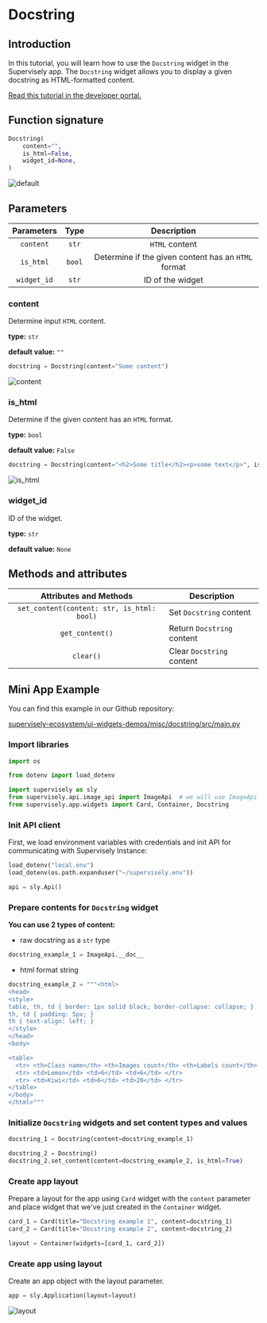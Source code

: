 # Docstring

## Introduction

In this tutorial, you will learn how to use the `Docstring` widget in the Supervisely app. The `Docstring` widget allows you to display a given docstring as HTML-formatted content.

[Read this tutorial in the developer portal.](https://developer.supervise.ly/app-development/apps-with-gui/docstring)

## Function signature

```python
Docstring(
    content="",
    is_html=False,
    widget_id=None,
)
```

![default](https://user-images.githubusercontent.com/120389559/224303776-85b03aec-bfdd-45e8-be9c-4cbc598fdfa0.png)

## Parameters

| Parameters  |  Type  |                     Description                     |
| :---------: | :----: | :-------------------------------------------------: |
|  `content`  | `str`  |                   `HTML` content                    |
|  `is_html`  | `bool` | Determine if the given content has an `HTML` format |
| `widget_id` | `str`  |                  ID of the widget                   |

### content

Determine input `HTML` content.

**type:** `str`

**default value:** `""`

```python
docstring = Docstring(content="Some content")
```

![content](https://user-images.githubusercontent.com/120389559/224304307-2e222fd3-0430-4b1b-abec-6e8996df64c5.png)

### is_html

Determine if the given content has an `HTML` format.

**type:** `bool`

**default value:** `False`

```python
docstring = Docstring(content="<h2>Some title</h2><p>some text</p>", is_html=True)
```

![is_html](https://github.com/supervisely-ecosystem/ui-widgets-demos/assets/79905215/075be32a-8db7-45bb-bbe4-e800268f5391)

### widget_id

ID of the widget.

**type:** `str`

**default value:** `None`

## Methods and attributes

|           Attributes and Methods           | Description                |
| :----------------------------------------: | -------------------------- |
| `set_content(content: str, is_html: bool)` | Set `Docstring` content    |
|              `get_content()`               | Return `Docstring` content |
|                 `clear()`                  | Clear `Docstring` content  |

## Mini App Example

You can find this example in our Github repository:

[supervisely-ecosystem/ui-widgets-demos/misc/docstring/src/main.py](https://github.com/supervisely-ecosystem/ui-widgets-demos/blob/master/misc/docstring/src/main.py)

### Import libraries

```python
import os

from dotenv import load_dotenv

import supervisely as sly
from supervisely.api.image_api import ImageApi  # we will use ImageApi class docstring as examples
from supervisely.app.widgets import Card, Container, Docstring
```

### Init API client

First, we load environment variables with credentials and init API for communicating with Supervisely Instance:

```python
load_dotenv("local.env")
load_dotenv(os.path.expanduser("~/supervisely.env"))

api = sly.Api()
```

### Prepare contents for `Docstring` widget

**You can use 2 types of content:**

- raw docstring as a `str` type

```python
docstring_example_1 = ImageApi.__doc__
```

- html format string

```py
docstring_example_2 = """<html>
<head>
<style>
table, th, td { border: 1px solid black; border-collapse: collapse; }
th, td { padding: 5px; }
th { text-align: left; }
</style>
</head>
<body>

<table>
  <tr> <th>Class name</th> <th>Images count</th> <th>Labels count</th> </tr>
  <tr> <td>Lemon</td> <td>6</td> <td>6</td> </tr>
  <tr> <td>Kiwi</td> <td>6</td> <td>20</td> </tr>
</table>
</body>
</html>"""
```

### Initialize `Docstring` widgets and set content types and values

```python
docstring_1 = Docstring(content=docstring_example_1)

docstring_2 = Docstring()
docstring_2.set_content(content=docstring_example_2, is_html=True)
```

### Create app layout

Prepare a layout for the app using `Card` widget with the `content` parameter and place widget that we've just created in the `Container` widget.

```python
card_1 = Card(title="Docstring example 1", content=docstring_1)
card_2 = Card(title="Docstring example 2", content=docstring_2)

layout = Container(widgets=[card_1, card_2])
```

### Create app using layout

Create an app object with the layout parameter.

```python
app = sly.Application(layout=layout)
```

![layout](https://github.com/supervisely-ecosystem/ui-widgets-demos/assets/79905215/12865031-2274-426c-98fa-48bf21de5941)
